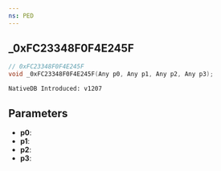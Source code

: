 ```yaml
---
ns: PED
---
```

## _0xFC23348F0F4E245F

```c
// 0xFC23348F0F4E245F
void _0xFC23348F0F4E245F(Any p0, Any p1, Any p2, Any p3);
```

```
NativeDB Introduced: v1207
```

## Parameters
* **p0**:
* **p1**:
* **p2**:
* **p3**:
